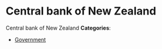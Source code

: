 # Central bank of New Zealand


Central bank of New Zealand
**Categories**:

- [Government](https://github/awesome-apis/awesome-apis#government)



